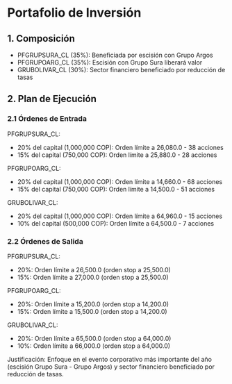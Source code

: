 # Portafolio de Inversión

## 1. Composición

- PFGRUPSURA_CL (35%): Beneficiada por escisión con Grupo Argos
- PFGRUPOARG_CL (35%): Escisión con Grupo Sura liberará valor
- GRUBOLIVAR_CL (30%): Sector financiero beneficiado por reducción de tasas

## 2. Plan de Ejecución

### 2.1 Órdenes de Entrada

PFGRUPSURA_CL:
- 20% del capital (1,000,000 COP): Orden límite a 26,080.0 - 38 acciones
- 15% del capital (750,000 COP): Orden límite a 25,880.0 - 28 acciones

PFGRUPOARG_CL:
- 20% del capital (1,000,000 COP): Orden límite a 14,660.0 - 68 acciones
- 15% del capital (750,000 COP): Orden límite a 14,500.0 - 51 acciones

GRUBOLIVAR_CL:
- 20% del capital (1,000,000 COP): Orden límite a 64,960.0 - 15 acciones
- 10% del capital (500,000 COP): Orden límite a 64,500.0 - 7 acciones

### 2.2 Órdenes de Salida

PFGRUPSURA_CL:
- 20%: Orden límite a 26,500.0 (orden stop a 25,500.0)
- 15%: Orden límite a 27,000.0 (orden stop a 25,500.0)

PFGRUPOARG_CL:
- 20%: Orden límite a 15,200.0 (orden stop a 14,200.0)
- 15%: Orden límite a 15,500.0 (orden stop a 14,200.0)

GRUBOLIVAR_CL:
- 20%: Orden límite a 65,500.0 (orden stop a 64,000.0)
- 10%: Orden límite a 66,000.0 (orden stop a 64,000.0)

Justificación: Enfoque en el evento corporativo más importante del año (escisión Grupo Sura - Grupo Argos) y sector financiero beneficiado por reducción de tasas. 